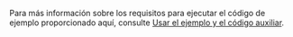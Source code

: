 Para más información sobre los requisitos para ejecutar el código de ejemplo proporcionado aquí, consulte [Usar el ejemplo y el código auxiliar](../developer/org-service/use-sample-helper-code.md).